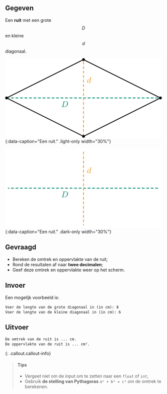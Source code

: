 ## Gegeven

Een **ruit** met een grote $$D$$ en kleine $$d$$ diagonaal.

![Een ruit.](media/rhombus.png "Een ruit."){:data-caption="Een ruit." .light-only width="30%"}

![Een ruit.](media/rhombus_dark.png "Een ruit."){:data-caption="Een ruit." .dark-only width="30%"}


## Gevraagd

- Bereken de omtrek en oppervlakte van de ruit;
- Rond de resultaten af naar **twee decimalen**; 
- Geef deze omtrek en oppervlakte weer op het scherm.

## Invoer
Een mogelijk voorbeeld is:
```
Voer de lengte van de grote diagonaal in (in cm): 8
Voer de lengte van de kleine diagonaal in (in cm): 6
```

## Uitvoer
```
De omtrek van de ruit is ... cm.
De oppervlakte van de ruit is ... cm².
```

{: .callout.callout-info}
>#### Tips
> - Vergeet niet om de input om te zetten naar een `float` of `int`;
> - Gebruik **de stelling van Pythagoras** `a² + b² = c²` om de omtrek te berekenen.
